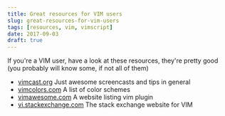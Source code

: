 ```yaml
---
title: Great resources for VIM users
slug: great-resources-for-vim-users
tags: [resources, vim, vimscript]
date: 2017-09-03
draft: true
---
```


If you're a VIM user, have a look at these resources, they're pretty good (you
probably will know some, if not all of them)<!--more-->

- [vimcast.org](http://vimcast.org) Just awesome screencasts and tips in general
- [vimcolors.com](http://vimcolors.com) A list of color schemes
- [vimawesome.com](http://vimawesome.com) A website listing vim plugin
- [vi.stackexchange.com](http://vi.stackexchange.com) The stack exchange website for VIM
